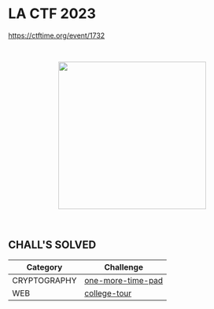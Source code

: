 # LA CTF 2023
https://ctftime.org/event/1732

<br>
<p align="center">
  <a href="https://lactf.uclaacm.com/" target="_blank">
    <img src="https://lactf.uclaacm.com/_next/static/media/LongLogoWavingTransparentBig.3127a039.gif" width="300">
  </a>
</p>

<br>

## CHALL'S SOLVED

| Category     | Challenge |
| ------------ | --------- |
| CRYPTOGRAPHY | [one-more-time-pad](https://github.com/nopedawn/CTF/tree/main/LACTF23/one-more-time-pad/#one-more-time-pad)
| WEB          | [college-tour](https://github.com/nopedawn/CTF/tree/main/LACTF23/college-tour/#college-tour)
